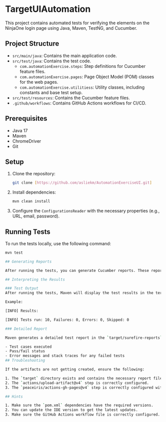 ﻿# TargetUIAutomation

This project contains automated tests for verifying the elements on the NinjaOne login page using Java, Maven, TestNG, and Cucumber.

## Project Structure

- `src/main/java`: Contains the main application code.
- `src/test/java`: Contains the test code.
    - `com.automationExercise.steps`: Step definitions for Cucumber feature files.
    - `com.automationExercise.pages`: Page Object Model (POM) classes for the web pages.
    - `com.automationExercise.utilitiess`: Utility classes, including constants and base test setup.
- `src/test/resources`: Contains the Cucumber feature files.
- `.github/workflows`: Contains GitHub Actions workflows for CI/CD.

## Prerequisites

- Java 17
- Maven
- ChromeDriver
- Git

## Setup

1. Clone the repository:
    ```sh
    git clone [https://github.com/asliekm/AutomationExerciseUI.git]
    ```

2. Install dependencies:
    ```sh
    mvn clean install
    ```

3. Configure the `ConfigurationsReader` with the necessary properties (e.g., URL, email, password).

## Running Tests

To run the tests locally, use the following command:
```sh
mvn test

## Generating Reports

After running the tests, you can generate Cucumber reports. These reports will be available in the `target/Cucumber-Reports` directory. After the workflow actions are completed, the `pages build and deployment` job will run. Under `pages build and deployment`, you can see the report link from index.html

## Interpreting the Results

### Test Output
After running the tests, Maven will display the test results in the terminal. Look for lines indicating the number of tests run, passed, failed, and skipped.

Example:

[INFO] Results: 

[INFO] Tests run: 10, Failures: 0, Errors: 0, Skipped: 0

### Detailed Report

Maven generates a detailed test report in the `target/surefire-reports` directory. Open the `index.html` file in a web browser to view the detailed test results, including:

- Test cases executed
- Pass/fail status
- Error messages and stack traces for any failed tests
## Troubleshooting

If the artifacts are not getting created, ensure the following:

1. The `target` directory exists and contains the necessary report files.
2. The `actions/upload-artifact@v4` step is correctly configured.
3. The `peaceiris/actions-gh-pages@v4` step is correctly configured with the correct `publish_dir`.

## Hints

1. Make sure the `pom.xml` dependencies have the required versions.
2. You can update the IDE version to get the latest updates.
3. Make sure the GitHub Actions workflow file is correctly configured.
